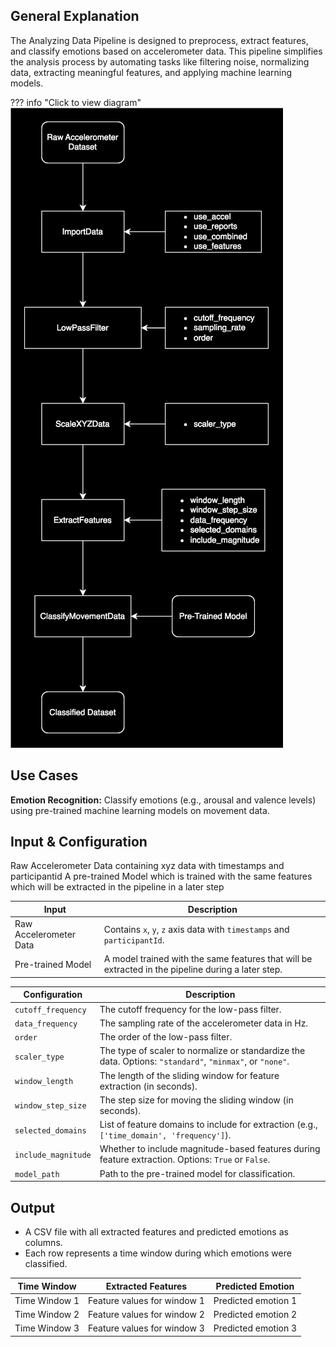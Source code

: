 ## **General Explanation**

The Analyzing Data Pipeline is designed to preprocess, extract features, and classify emotions based on accelerometer data.
This pipeline simplifies the analysis process by automating tasks like filtering noise, normalizing data, extracting meaningful features, and applying machine learning models.

??? info "Click to view diagram"
    ![Overview of pipeline](images/Classify_movement_data.drawio.BG.svg)

## **Use Cases**
**Emotion Recognition:** Classify emotions (e.g., arousal and valence levels) using pre-trained machine learning models on movement data.

## **Input & Configuration**

Raw Accelerometer Data containing xyz data with timestamps and participantid
A pre-trained Model which is trained with the same features which will be extracted in the pipeline in a later step

| **Input**              | **Description**                                                                                     |
|------------------------|-----------------------------------------------------------------------------------------------------|
| Raw Accelerometer Data | Contains `x`, `y`, `z` axis data with `timestamps` and `participantId`.                             |
| Pre-trained Model      | A model trained with the same features that will be extracted in the pipeline during a later step.  |

| **Configuration**     | **Description**                                                                                          |
|------------------------|----------------------------------------------------------------------------------------------------------|
| `cutoff_frequency`     | The cutoff frequency for the low-pass filter.                                                           |
| `data_frequency`       | The sampling rate of the accelerometer data in Hz.                                                      |
| `order`                | The order of the low-pass filter.                                                                       |
| `scaler_type`          | The type of scaler to normalize or standardize the data. Options: `"standard"`, `"minmax"`, or `"none"`.|
| `window_length`        | The length of the sliding window for feature extraction (in seconds).                                   |
| `window_step_size`     | The step size for moving the sliding window (in seconds).                                               |
| `selected_domains`     | List of feature domains to include for extraction (e.g., `['time_domain', 'frequency']`).               |
| `include_magnitude`    | Whether to include magnitude-based features during feature extraction. Options: `True` or `False`.      |
| `model_path`           | Path to the pre-trained model for classification.                                                       |

## **Output**
- A CSV file with all extracted features and predicted emotions as columns.
- Each row represents a time window during which emotions were classified.

| **Time Window** | **Extracted Features**             | **Predicted Emotion** |
|------------------|------------------------------------|------------------------|
| Time Window 1    | Feature values for window 1       | Predicted emotion 1    |
| Time Window 2    | Feature values for window 2       | Predicted emotion 2    |
| Time Window 3    | Feature values for window 3       | Predicted emotion 3    |
